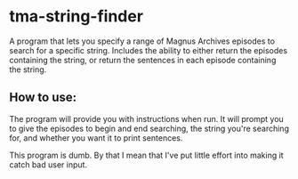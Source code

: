 # tma-string-finder
A program that lets you specify a range of Magnus Archives episodes to search for a specific string. Includes the ability to either return the episodes containing the string, or return the sentences in each episode containing the string. 

## How to use:
The program will provide you with instructions when run. It will prompt you to give the episodes to begin and end searching, the string you're searching for, and whether you want it to print sentences. 

This program is dumb. By that I mean that I've put little effort into making it catch bad user input. 
